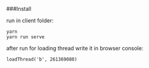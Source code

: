 ###Install 

run in client folder:
```
yarn
yarn run serve
```

after run for loading thread write it in browser console:

```
loadThread('b', 261369080)
```